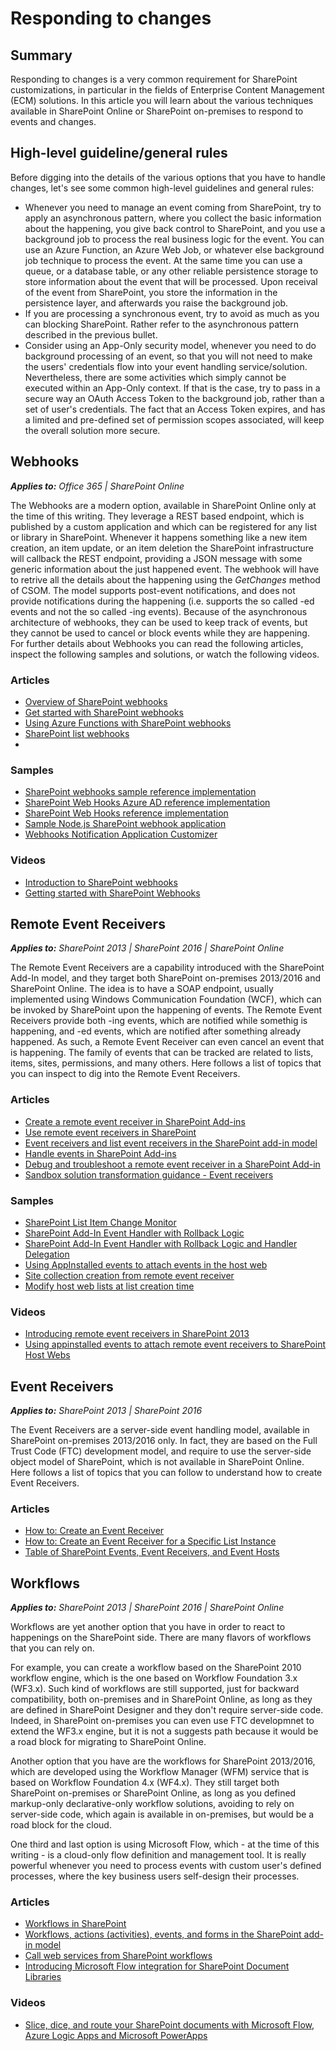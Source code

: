 # Responding to changes

## Summary
Responding to changes is a very common requirement for SharePoint customizations, in particular in the fields of Enterprise Content Management (ECM) solutions. In this article you will learn about the various techniques available in SharePoint Online or SharePoint on-premises to respond to events and changes.

## High-level guideline/general rules
Before digging into the details of the various options that you have to handle changes, let's see some common high-level guidelines and general rules:
* Whenever you need to manage an event coming from SharePoint, try to apply an asynchronous pattern, where you collect the basic information about the happening, you give back control to SharePoint, and you use a background job to process the real business logic for the event. You can use an Azure Function, an Azure Web Job, or whatever else background job technique to process the event. At the same time you can use a queue, or a database table, or any other reliable persistence storage to store information about the event that will be processed. Upon receival of the event from SharePoint, you store the information in the persistence layer, and afterwards you raise the background job. 
* If you are processing a synchronous event, try to avoid as much as you can blocking SharePoint. Rather refer to the asynchronous pattern described in the previous bullet.
* Consider using an App-Only security model, whenever you need to do background processing of an event, so that you will not need to make the users' credentials flow into your event handling service/solution. Nevertheless, there are some activities which simply cannot be executed within an App-Only context. If that is the case, try to pass in a secure way an OAuth Access Token to the background job, rather than a set of user's credentials. The fact that an Access Token expires, and has a limited and pre-defined set of permission scopes associated, will keep the overall solution more secure.

## Webhooks

_**Applies to:** Office 365 | SharePoint Online_

The Webhooks are a modern option, available in SharePoint Online only at the time of this writing. They leverage a REST based endpoint, which is published by a custom application and which can be registered for any list or library in SharePoint. Whenever it happens something like a new item creation, an item update, or an item deletion the SharePoint infrastructure will callback the REST endpoint, providing a JSON message with some generic information about the just happened event. The webhook will have to retrive all the details about the happening using the *GetChanges* method of CSOM. The model supports post-event notifications, and does not provide notifications during the happening (i.e. supports the so called -ed events and not the so called -ing events). Because of the asynchronous architecture of webhooks, they can be used to keep track of events, but they cannot be used to cancel or block events while they are happening.
For further details about Webhooks you can read the following articles, inspect the following samples and solutions, or watch the following videos.

### Articles
* [Overview of SharePoint webhooks](https://docs.microsoft.com/en-us/sharepoint/dev/apis/webhooks/overview-sharepoint-webhooks)
* [Get started with SharePoint webhooks](https://docs.microsoft.com/en-us/sharepoint/dev/apis/webhooks/get-started-webhooks)
* [Using Azure Functions with SharePoint webhooks](https://docs.microsoft.com/en-us/sharepoint/dev/apis/webhooks/sharepoint-webhooks-using-azure-functions)
* [SharePoint list webhooks](https://docs.microsoft.com/en-us/sharepoint/dev/apis/webhooks/lists/overview-sharepoint-list-webhooks)
* []()

### Samples
* [SharePoint webhooks sample reference implementation](https://docs.microsoft.com/en-us/sharepoint/dev/apis/webhooks/webhooks-reference-implementation)
* [SharePoint Web Hooks Azure AD reference implementation](https://github.com/SharePoint/sp-dev-samples/tree/master/Samples/WebHooks.List.AzureAD)
* [SharePoint Web Hooks reference implementation](https://github.com/SharePoint/sp-dev-samples/tree/master/Samples/WebHooks.List)
* [Sample Node.js SharePoint webhook application](https://github.com/SharePoint/sp-dev-samples/tree/master/Samples/WebHooks.Nodejs)
* [Webhooks Notification Application Customizer](https://github.com/SharePoint/sp-dev-fx-extensions/tree/master/samples/react-application-webhooks-notification)

### Videos
* [Introduction to SharePoint webhooks](https://www.youtube.com/watch?v=P4a1_EWokwM)
* [Getting started with SharePoint Webhooks](https://www.youtube.com/watch?v=IbVlDkmsh8w)

## Remote Event Receivers

_**Applies to:** SharePoint 2013 | SharePoint 2016 | SharePoint Online_

The Remote Event Receivers are a capability introduced with the SharePoint Add-In model, and they target both SharePoint on-premises 2013/2016 and SharePoint Online. The idea is to have a SOAP endpoint, usually implemented using Windows Communication Foundation (WCF), which can be invoked by SharePoint upon the happening of events. The Remote Event Receivers provide both -ing events, which are notified while somethig is happening, and -ed events, which are notified after something already happened. As such, a Remote Event Receiver can even cancel an event that is happening. The family of events that can be tracked are related to lists, items, sites, permissions, and many others. Here follows a list of topics that you can inspect to dig into the Remote Event Receivers.

### Articles
* [Create a remote event receiver in SharePoint Add-ins](https://docs.microsoft.com/en-us/sharepoint/dev/sp-add-ins/create-a-remote-event-receiver-in-sharepoint-add-ins)
* [Use remote event receivers in SharePoint](https://docs.microsoft.com/en-us/sharepoint/dev/solution-guidance/use-remote-event-receivers-in-sharepoint)
* [Event receivers and list event receivers in the SharePoint add-in model](https://docs.microsoft.com/en-us/sharepoint/dev/solution-guidance/event-receiver-and-list-event-receiver-sharepoint-add-in)
* [Handle events in SharePoint Add-ins](https://docs.microsoft.com/en-us/sharepoint/dev/sp-add-ins/handle-events-in-sharepoint-add-ins)
* [Debug and troubleshoot a remote event receiver in a SharePoint Add-in](https://docs.microsoft.com/en-us/sharepoint/dev/sp-add-ins/debug-and-troubleshoot-a-remote-event-receiver-in-a-sharepoint-add-in)
* [Sandbox solution transformation guidance - Event receivers](https://docs.microsoft.com/en-us/sharepoint/dev/solution-guidance/sandbox-solution-transformation-guidance-event-receivers)

### Samples
* [SharePoint List Item Change Monitor](https://github.com/SharePoint/PnP/tree/master/Samples/Core.ListItemChangeMonitor)
* [SharePoint Add-In Event Handler with Rollback Logic](https://github.com/SharePoint/PnP/tree/master/Samples/Core.AppEvents)
* [SharePoint Add-In Event Handler with Rollback Logic and Handler Delegation](https://github.com/SharePoint/PnP/tree/master/Samples/Core.AppEvents.HandlerDelegation)
* [Using AppInstalled events to attach events in the host web](https://github.com/SharePoint/PnP/tree/master/Samples/Core.EventReceivers)
* [Site collection creation from remote event receiver](https://github.com/SharePoint/PnP/tree/master/Samples/Provisioning.ReR)
* [Modify host web lists at list creation time](https://github.com/SharePoint/PnP/tree/master/Samples/Core.EventReceiversBasedModifications)

### Videos
* [Introducing remote event receivers in SharePoint 2013](https://www.youtube.com/watch?v=jHoBgkUlK2M)
* [Using appinstalled events to attach remote event receivers to SharePoint Host Webs](https://channel9.msdn.com/Blogs/Office-365-Dev/Using-appinstalled-events-to-attach-remote-event-receivers-to-SharePoint-Host-Webs-Office-365-Develo)

## Event Receivers

_**Applies to:** SharePoint 2013 | SharePoint 2016_

The Event Receivers are a server-side event handling model, available in SharePoint on-premises 2013/2016 only. In fact, they are based on the Full Trust Code (FTC) development model, and require to use the server-side object model of SharePoint, which is not available in SharePoint Online. Here follows a list of topics that you can follow to understand how to create Event Receivers.

### Articles
* [How to: Create an Event Receiver](https://msdn.microsoft.com/en-us/library/ee231563.aspx)
* [How to: Create an Event Receiver for a Specific List Instance](https://msdn.microsoft.com/en-us/library/ff398052.aspx)
* [Table of SharePoint Events, Event Receivers, and Event Hosts](https://msdn.microsoft.com/en-us/library/office/ff408183(v=office.14).aspx)

## Workflows

_**Applies to:** SharePoint 2013 | SharePoint 2016 | SharePoint Online_

Workflows are yet another option that you have in order to react to happenings on the SharePoint side. There are many flavors of workflows that you can rely on.

For example, you can create a workflow based on the SharePoint 2010 workflow engine, which is the one based on Workflow Foundation 3.x (WF3.x). Such kind of workflows are still supported, just for backward compatibility, both on-premises and in SharePoint Online, as long as they are defined in SharePoint Designer and they don't require server-side code. Indeed, in SharePoint on-premises you can even use FTC developmnet to extend the WF3.x engine, but it is not a suggests path because it would be a road block for migrating to SharePoint Online.

Another option that you have are the workflows for SharePoint 2013/2016, which are developed using the Workflow Manager (WFM) service that is based on Workflow Foundation 4.x (WF4.x). They still target both SharePoint on-premises or SharePoint Online, as long as you defined markup-only declarative-only workflow solutions, avoiding to rely on server-side code, which again is available in on-premises, but would be a road block for the cloud.

One third and last option is using Microsoft Flow, which - at the time of this writing - is a cloud-only flow definition and management tool. It is really powerful whenever you need to process events with custom user's defined processes, where the key business users self-design their processes.

### Articles
* [Workflows in SharePoint](https://docs.microsoft.com/en-us/sharepoint/dev/general-development/workflows-in-sharepoint)
* [Workflows, actions (activities), events, and forms in the SharePoint add-in model](https://docs.microsoft.com/en-us/sharepoint/dev/solution-guidance/workflows-actions-events-and-forms-sharepoint-add-in)
* [Call web services from SharePoint workflows](https://docs.microsoft.com/en-us/sharepoint/dev/solution-guidance/call-web-services-from-sharepoint-workflows)
* [Introducing Microsoft Flow integration for SharePoint Document Libraries](https://flow.microsoft.com/en-us/blog/flow-in-spo-document-libraries/)

### Videos
* [Slice, dice, and route your SharePoint documents with Microsoft Flow, Azure Logic Apps and Microsoft PowerApps](https://channel9.msdn.com/Events/Build/2017/B8079)
